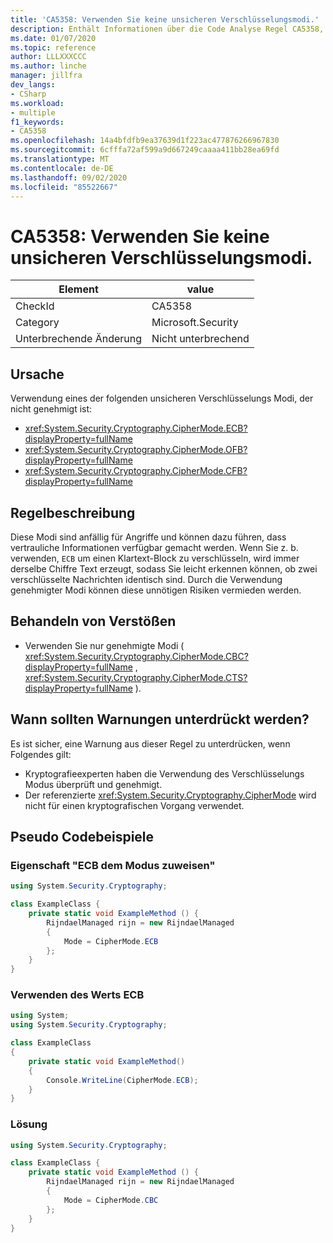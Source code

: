 ```yaml
---
title: 'CA5358: Verwenden Sie keine unsicheren Verschlüsselungsmodi.'
description: Enthält Informationen über die Code Analyse Regel CA5358, einschließlich der Gründe, der Behebung von Verstößen und der Zeit, zu der Sie unterdrückt werden soll.
ms.date: 01/07/2020
ms.topic: reference
author: LLLXXXCCC
ms.author: linche
manager: jillfra
dev_langs:
- CSharp
ms.workload:
- multiple
f1_keywords:
- CA5358
ms.openlocfilehash: 14a4bfdfb9ea37639d1f223ac477876266967830
ms.sourcegitcommit: 6cfffa72af599a9d667249caaaa411bb28ea69fd
ms.translationtype: MT
ms.contentlocale: de-DE
ms.lasthandoff: 09/02/2020
ms.locfileid: "85522667"
---
```

# <a name="ca5358-do-not-use-unsafe-cipher-modes"></a>CA5358: Verwenden Sie keine unsicheren Verschlüsselungsmodi.

|Element|value|
|-|-|
|CheckId|CA5358|
|Category|Microsoft.Security|
|Unterbrechende Änderung|Nicht unterbrechend|

## <a name="cause"></a>Ursache

Verwendung eines der folgenden unsicheren Verschlüsselungs Modi, der nicht genehmigt ist:

- <xref:System.Security.Cryptography.CipherMode.ECB?displayProperty=fullName>
- <xref:System.Security.Cryptography.CipherMode.OFB?displayProperty=fullName>
- <xref:System.Security.Cryptography.CipherMode.CFB?displayProperty=fullName>

## <a name="rule-description"></a>Regelbeschreibung

Diese Modi sind anfällig für Angriffe und können dazu führen, dass vertrauliche Informationen verfügbar gemacht werden. Wenn Sie z. b. verwenden, `ECB` um einen Klartext-Block zu verschlüsseln, wird immer derselbe Chiffre Text erzeugt, sodass Sie leicht erkennen können, ob zwei verschlüsselte Nachrichten identisch sind. Durch die Verwendung genehmigter Modi können diese unnötigen Risiken vermieden werden.

## <a name="how-to-fix-violations"></a>Behandeln von Verstößen

- Verwenden Sie nur genehmigte Modi ( <xref:System.Security.Cryptography.CipherMode.CBC?displayProperty=fullName> , <xref:System.Security.Cryptography.CipherMode.CTS?displayProperty=fullName> ).

## <a name="when-to-suppress-warnings"></a>Wann sollten Warnungen unterdrückt werden?

Es ist sicher, eine Warnung aus dieser Regel zu unterdrücken, wenn Folgendes gilt:
- Kryptografieexperten haben die Verwendung des Verschlüsselungs Modus überprüft und genehmigt.
- Der referenzierte <xref:System.Security.Cryptography.CipherMode> wird nicht für einen kryptografischen Vorgang verwendet.

## <a name="pseudo-code-examples"></a>Pseudo Codebeispiele

### <a name="assign-ecb-to-mode-property"></a>Eigenschaft "ECB dem Modus zuweisen"

```csharp
using System.Security.Cryptography;

class ExampleClass {
    private static void ExampleMethod () {
        RijndaelManaged rijn = new RijndaelManaged
        {
            Mode = CipherMode.ECB
        };
    }
}
```

### <a name="using-the-value-ecb"></a>Verwenden des Werts ECB

```csharp
using System;
using System.Security.Cryptography;

class ExampleClass
{
    private static void ExampleMethod()
    {
        Console.WriteLine(CipherMode.ECB);
    }
}
```

### <a name="solution"></a>Lösung

```csharp
using System.Security.Cryptography;

class ExampleClass {
    private static void ExampleMethod () {
        RijndaelManaged rijn = new RijndaelManaged
        {
            Mode = CipherMode.CBC
        };
    }
}
```
